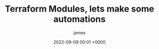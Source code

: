 ---
layout: post
title:  "Terraform Modules, lets make some automations"
author: james
date: 2022-09-09 00:01 +0000
tags: [IaC, Terraform, Automation]
categories: [Terraform Modules]
image: assets/images/posts/modules-where-to-automate.jpg
description: "Lets talk automation! Discussing how what you could automate in your Terraform modules."
excerpt: "Lets talk automation! Discussing how what you could automate in your Terraform modules."
featured: true
coverattribute: Photo by <a href="https://unsplash.com/@agk42?utm_source=unsplash&utm_medium=referral&utm_content=creditCopyText">Alex Knight</a> on <a href="https://unsplash.com/s/photos/automation?utm_source=unsplash&utm_medium=referral&utm_content=creditCopyText">Unsplash</a>
  
---